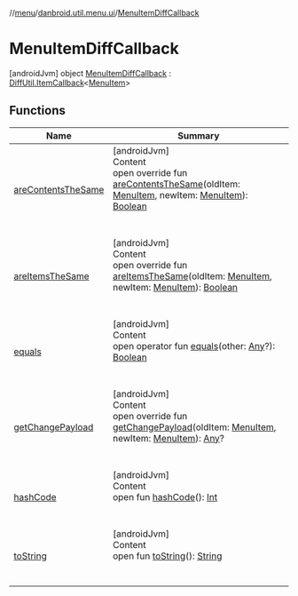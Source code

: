//[menu](../../index.md)/[danbroid.util.menu.ui](../index.md)/[MenuItemDiffCallback](index.md)



# MenuItemDiffCallback  
 [androidJvm] object [MenuItemDiffCallback](index.md) : [DiffUtil.ItemCallback](https://developer.android.com/reference/kotlin/androidx/recyclerview/widget/DiffUtil.ItemCallback.html)<[MenuItem](../../danbroid.util.menu/-menu-item/index.md)>    


## Functions  
  
|  Name|  Summary| 
|---|---|
| <a name="danbroid.util.menu.ui/MenuItemDiffCallback/areContentsTheSame/#danbroid.util.menu.MenuItem#danbroid.util.menu.MenuItem/PointingToDeclaration/"></a>[areContentsTheSame](are-contents-the-same.md)| <a name="danbroid.util.menu.ui/MenuItemDiffCallback/areContentsTheSame/#danbroid.util.menu.MenuItem#danbroid.util.menu.MenuItem/PointingToDeclaration/"></a>[androidJvm]  <br>Content  <br>open override fun [areContentsTheSame](are-contents-the-same.md)(oldItem: [MenuItem](../../danbroid.util.menu/-menu-item/index.md), newItem: [MenuItem](../../danbroid.util.menu/-menu-item/index.md)): [Boolean](https://kotlinlang.org/api/latest/jvm/stdlib/kotlin/-boolean/index.html)  <br><br><br>
| <a name="danbroid.util.menu.ui/MenuItemDiffCallback/areItemsTheSame/#danbroid.util.menu.MenuItem#danbroid.util.menu.MenuItem/PointingToDeclaration/"></a>[areItemsTheSame](are-items-the-same.md)| <a name="danbroid.util.menu.ui/MenuItemDiffCallback/areItemsTheSame/#danbroid.util.menu.MenuItem#danbroid.util.menu.MenuItem/PointingToDeclaration/"></a>[androidJvm]  <br>Content  <br>open override fun [areItemsTheSame](are-items-the-same.md)(oldItem: [MenuItem](../../danbroid.util.menu/-menu-item/index.md), newItem: [MenuItem](../../danbroid.util.menu/-menu-item/index.md)): [Boolean](https://kotlinlang.org/api/latest/jvm/stdlib/kotlin/-boolean/index.html)  <br><br><br>
| <a name="kotlin/Any/equals/#kotlin.Any?/PointingToDeclaration/"></a>[equals](index.md#%5Bkotlin%2FAny%2Fequals%2F%23kotlin.Any%3F%2FPointingToDeclaration%2F%5D%2FFunctions%2F-102930891)| <a name="kotlin/Any/equals/#kotlin.Any?/PointingToDeclaration/"></a>[androidJvm]  <br>Content  <br>open operator fun [equals](index.md#%5Bkotlin%2FAny%2Fequals%2F%23kotlin.Any%3F%2FPointingToDeclaration%2F%5D%2FFunctions%2F-102930891)(other: [Any](https://kotlinlang.org/api/latest/jvm/stdlib/kotlin/-any/index.html)?): [Boolean](https://kotlinlang.org/api/latest/jvm/stdlib/kotlin/-boolean/index.html)  <br><br><br>
| <a name="danbroid.util.menu.ui/MenuItemDiffCallback/getChangePayload/#danbroid.util.menu.MenuItem#danbroid.util.menu.MenuItem/PointingToDeclaration/"></a>[getChangePayload](get-change-payload.md)| <a name="danbroid.util.menu.ui/MenuItemDiffCallback/getChangePayload/#danbroid.util.menu.MenuItem#danbroid.util.menu.MenuItem/PointingToDeclaration/"></a>[androidJvm]  <br>Content  <br>open override fun [getChangePayload](get-change-payload.md)(oldItem: [MenuItem](../../danbroid.util.menu/-menu-item/index.md), newItem: [MenuItem](../../danbroid.util.menu/-menu-item/index.md)): [Any](https://kotlinlang.org/api/latest/jvm/stdlib/kotlin/-any/index.html)?  <br><br><br>
| <a name="kotlin/Any/hashCode/#/PointingToDeclaration/"></a>[hashCode](index.md#%5Bkotlin%2FAny%2FhashCode%2F%23%2FPointingToDeclaration%2F%5D%2FFunctions%2F-102930891)| <a name="kotlin/Any/hashCode/#/PointingToDeclaration/"></a>[androidJvm]  <br>Content  <br>open fun [hashCode](index.md#%5Bkotlin%2FAny%2FhashCode%2F%23%2FPointingToDeclaration%2F%5D%2FFunctions%2F-102930891)(): [Int](https://kotlinlang.org/api/latest/jvm/stdlib/kotlin/-int/index.html)  <br><br><br>
| <a name="kotlin/Any/toString/#/PointingToDeclaration/"></a>[toString](index.md#%5Bkotlin%2FAny%2FtoString%2F%23%2FPointingToDeclaration%2F%5D%2FFunctions%2F-102930891)| <a name="kotlin/Any/toString/#/PointingToDeclaration/"></a>[androidJvm]  <br>Content  <br>open fun [toString](index.md#%5Bkotlin%2FAny%2FtoString%2F%23%2FPointingToDeclaration%2F%5D%2FFunctions%2F-102930891)(): [String](https://kotlinlang.org/api/latest/jvm/stdlib/kotlin/-string/index.html)  <br><br><br>

